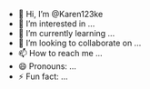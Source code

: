- 👋 Hi, I’m @Karen123ke
- 👀 I’m interested in ...
- 🌱 I’m currently learning ...
- 💞️ I’m looking to collaborate on ...
- 📫 How to reach me ...
- 😄 Pronouns: ...
- ⚡ Fun fact: ...

<!---
Karen123ke/Karen123ke is a ✨ special ✨ repository because its `README.md` (this file) appears on your GitHub profile.
You can click the Preview link to take a look at your changes.
--->
